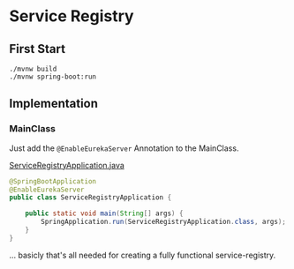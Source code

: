 # Service Registry

## First Start

````
./mvnw build
./mvnw spring-boot:run  
```` 

## Implementation

### MainClass

Just add the ``@EnableEurekaServer`` Annotation to the MainClass.

[ServiceRegistryApplication.java](src/main/java/net/autorisiert/micro/serviceregistry/ServiceRegistryApplication.java)
````java
@SpringBootApplication
@EnableEurekaServer
public class ServiceRegistryApplication {

    public static void main(String[] args) {
        SpringApplication.run(ServiceRegistryApplication.class, args);
    }
}
````

... basicly that's all needed for creating a fully functional service-registry.